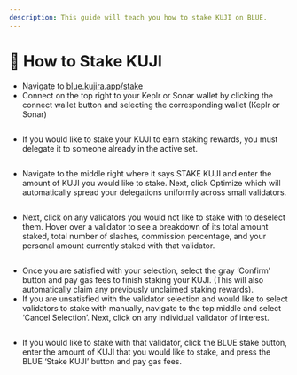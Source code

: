 ```yaml
---
description: This guide will teach you how to stake KUJI on BLUE.
---
```


# 📰 How to Stake KUJI

* Navigate to [blue.kujira.app/stake](https://blue.kujira.app/stake)
* Connect on the top right to your Keplr or Sonar wallet by clicking the connect wallet button and selecting the corresponding wallet (Keplr or Sonar)

<figure><img src="https://lh4.googleusercontent.com/3_kk5Llb_AiG6dbLjUsVmcjlDnSVbZl6JPGVhG__BQufqcKPuvrcahPyHAOtf4_lIJsF_f68k2kW0PRw9gAphLzLuzKV8_un7SlpfJxxS2Nsjb9dMqOmOLG4odoxaqlLBU080tADol27Nrs6QseT5EM" alt=""><figcaption></figcaption></figure>

* If you would like to stake your KUJI to earn staking rewards, you must delegate it to someone already in the active set.&#x20;

<figure><img src="https://lh3.googleusercontent.com/y3FT2nB-nfuArsqs0mX1AhgW_XkseFpTnsqyFqg_yNgb4VlSBgD5qOc8iHdlCvEVOAjNAq13R7-jtWBwWaOEAP1X3XjrJk-Z82MG_RBJEpRKzXlR-RK6SvTmLJQiLuAoIIZR1IXvKVMoe378FVtBI94" alt=""><figcaption></figcaption></figure>

* Navigate to the middle right where it says STAKE KUJI and enter the amount of KUJI you would like to stake. Next, click Optimize which will automatically spread your delegations uniformly across small validators.

<figure><img src="https://lh3.googleusercontent.com/spLX5Cc1BtXQsLEeGDzRK5b8nmkiE5nRsWkQj1OOSznuz-boD9QELwmmD3KLfIpZvBDvBElcC1VyBH0a2GQHj9AS713wtooQNi6xzf1YymndIyBPwTLKxb249oBaGobKsDPPvwe2HRHJivw_TGNrOE0" alt=""><figcaption></figcaption></figure>

* Next, click on any validators you would not like to stake with to deselect them. Hover over a validator to see a breakdown of its total amount staked, total number of slashes, commission percentage, and your personal amount currently staked with that validator.

<figure><img src="https://lh5.googleusercontent.com/f_UwbZCsPvhtsQibe-BT2iIzOZCctu02muaCagWaZpRRE542BN3iMv8rFa_OTA4BTyGijh3EuZgT-gviKsvHGoEeqeZH3L7UHplg2lxyYARrBgqmF5ZUMGKkOhKe3VqqtjbvdZExLlOUkckDbNlKHLY" alt=""><figcaption></figcaption></figure>

* Once you are satisfied with your selection, select the gray ‘Confirm’ button and pay gas fees to finish staking your KUJI. (This will also automatically claim any previously unclaimed staking rewards).
* If you are unsatisfied with the validator selection and would like to select validators to stake with manually, navigate to the top middle and select ‘Cancel Selection’. Next, click on any individual validator of interest.&#x20;

<figure><img src="https://lh3.googleusercontent.com/oQ3w8c7vbvUgp0h_WLGGnU0WCEbmQXoiwaiqqq7Bptye-xqlrjx-SqtRHPSZfry0i9CDwH-rLZaTClOkbB4Bvs9QFUmQuTBn8MGDBzmdpBLWKqdyS6Gv_aegjdQd8qP15WvbGGyJT-e58CxpB0DZvTg" alt=""><figcaption></figcaption></figure>

* If you would like to stake with that validator, click the BLUE stake button, enter the amount of KUJI that you would like to stake, and press the BLUE ‘Stake KUJI’ button and pay gas fees.

<figure><img src="https://lh5.googleusercontent.com/xzkyfy2C39cNVoVt1l3JtprBYprXEFUApxNntHWgwdOW86-Fb0Ro_GBBVdNT_1IYdo0nDHwQ0U-q0tIObpdV27oqaMsMUnUOM13awaFzaRxbAXcTNFlxlkC0DnM99g7_VSn5B71rQy4SrQFFxPGLmec" alt=""><figcaption></figcaption></figure>
